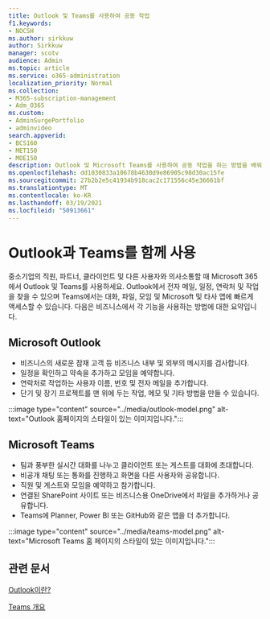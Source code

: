 ```yaml
---
title: Outlook 및 Teams를 사용하여 공동 작업
f1.keywords:
- NOCSH
ms.author: sirkkuw
author: Sirkkuw
manager: scotv
audience: Admin
ms.topic: article
ms.service: o365-administration
localization_priority: Normal
ms.collection:
- M365-subscription-management
- Adm_O365
ms.custom:
- AdminSurgePortfolio
- adminvideo
search.appverid:
- BCS160
- MET150
- MOE150
description: Outlook 및 Microsoft Teams를 사용하여 공동 작업을 하는 방법을 배워야 합니다.
ms.openlocfilehash: dd1030833a10678b4630d9e86905c98d30ac15fe
ms.sourcegitcommit: 27b2b2e5c41934b918cac2c171556c45e36661bf
ms.translationtype: MT
ms.contentlocale: ko-KR
ms.lasthandoff: 03/19/2021
ms.locfileid: "50913661"
---
```

# <a name="use-outlook-and-teams-together"></a>Outlook과 Teams를 함께 사용

중소기업의 직원, 파트너, 클라이언트 및 다른 사용자와 의사소통할 때 Microsoft 365에서 Outlook 및 Teams를 사용하세요. Outlook에서 전자 메일, 일정, 연락처 및 작업을 찾을 수 있으며 Teams에서는 대화, 파일, 모임 및 Microsoft 및 타사 앱에 빠르게 액세스할 수 있습니다. 다음은 비즈니스에서 각 기능을 사용하는 방법에 대한 요약입니다.

## <a name="microsoft-outlook"></a>Microsoft Outlook

- 비즈니스의 새로운 잠재 고객 등 비즈니스 내부 및 외부의 메시지를 검사합니다.
- 일정을 확인하고 약속을 추가하고 모임을 예약합니다.
- 연락처로 작업하는 사용자 이름, 번호 및 전자 메일을 추가합니다.
- 단기 및 장기 프로젝트를 맨 위에 두는 작업, 메모 및 기타 방법을 만들 수 있습니다.

:::image type="content" source="../media/outlook-model.png" alt-text="Outlook 홈페이지의 스타일이 있는 이미지입니다.":::

## <a name="microsoft-teams"></a>Microsoft Teams

- 팀과 풍부한 실시간 대화를 나누고 클라이언트 또는 게스트를 대화에 초대합니다.
- 비공개 채팅 또는 통화를 진행하고 화면을 다른 사용자와 공유합니다.
- 직원 및 게스트와 모임을 예약하고 참가합니다.
- 연결된 SharePoint 사이트 또는 비즈니스용 OneDrive에서 파일을 추가하거나 공유합니다.
- Teams에 Planner, Power BI 또는 GitHub와 같은 앱을 더 추가합니다.

:::image type="content" source="../media/teams-model.png" alt-text="Microsoft Teams 홈 페이지의 스타일이 있는 이미지입니다."::: 

## <a name="related-articles"></a>관련 문서

[Outlook이란?](https://support.microsoft.com/office10f1fa35-f33a-4cb7-838c-a7f3e6228b20)

[Teams 개요](/MicrosoftTeams/Teams-overview)
